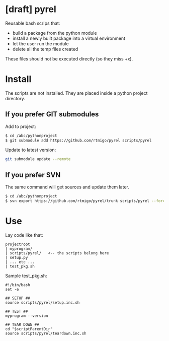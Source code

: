 # [draft] pyrel 

Reusable bash scrips that:

- build a package from the python module
- install a newly built package into a virtual environment
- let the user run the module
- delete all the temp files created

These files should not be executed directly (so they miss +x).



# Install

The scripts are not installed. They are placed inside a python project directory.

## If you prefer GIT submodules

Add to project:

```bash
$ cd /abc/pythonproject
$ git submodule add https://github.com/rtmigo/pyrel scripts/pyrel
```

Update to latest version:
```bash
git submodule update --remote
```

## If you prefer SVN

The same command will get sources and update them later.

```bash
$ cd /abc/pythonproject
$ svn export https://github.com/rtmigo/pyrel/trunk scripts/pyrel --force
```

# Use

Lay code like that:

```
projectroot
| myprogram/
| scripts/pyrel/   <-- the scripts belong here
| setup.py
| ... etc ...
| test_pkg.sh
```

Sample test_pkg.sh:

```
#!/bin/bash
set -e

## SETUP ##
source scripts/pyrel/setup.inc.sh

## TEST ##
myprogram --version

## TEAR DOWN ##
cd "$scriptParentDir"
source scripts/pyrel/teardown.inc.sh
```